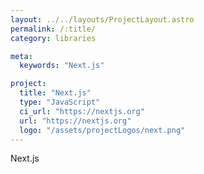```yaml
---
layout: ../../layouts/ProjectLayout.astro
permalink: /:title/
category: libraries

meta:
  keywords: "Next.js"

project:
  title: "Next.js"
  type: "JavaScript"
  ci_url: "https://nextjs.org"
  url: "https://nextjs.org"
  logo: "/assets/projectLogos/next.png"
---
```


<p>Next.js</p>

